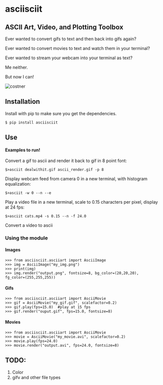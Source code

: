 asciisciit
===========

## ASCII Art, Video, and Plotting Toolbox

Ever wanted to convert gifs to text and then back into gifs again?

Ever wanted to convert movies to text and watch them in your terminal?

Ever wanted to stream your webcam into your terminal as text?

Me neither.

But now I can!

![costner](http://i.imgur.com/lncbpBm.gif)

## Installation

Install with pip to make sure you get the dependencies.

    $ pip install asciisciit

## Use

#### Examples to run!

Convert a gif to ascii and render it back to gif in 8 point font:

    $>asciit dealwithit.gif ascii_render.gif -p 8

Display webcam feed from camera 0 in a new terminal, with histogram equalization:

    $>asciit -w 0 --n --e

Play a video file in a new terminal, scale to 0.15 characters per pixel, display at 24 fps:

    $>asciit cats.mp4 -s 0.15 --n -f 24.0

Convert a video to ascii

### Using the module

#### Images

    >>> from asciisciit.asciiart import AsciiImage
    >>> img = AsciiImage("my_img.png")
    >>> print(img)
    >>> img.render("output.png", fontsize=8, bg_color=(20,20,20), fg_color=(255,255,255))

#### Gifs

    >>> from asciisciit.asciiart import AsciiMovie
    >>> gif = AsciiMovie("my_gif.gif", scalefactor=0.2)
    >>> gif.play(fps=15.0)  #play at 15 fps
    >>> gif.render("ouput.gif", fps=15.0, fontsize=8)

#### Movies

    >>> from asciisciit.asciiart import AsciiMovie
    >>> movie = AsciiMovie("my_movie.avi", scalefactor=0.2)
    >>> movie.play(fps=24.0)
    >>> movie.render("output.avi", fps=24.0, fontsize=8)

## TODO:

1. Color
1. gifv and other file types

